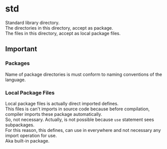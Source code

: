 # std

Standard library directory. <br>
The directories in this directory, accept as package. <br>
The files in this directory, accept as local package files. <br>

## Important

### Packages

Name of package directories is must conform to naming conventions of the language.

### Local Package Files

Local package files is actually direct imported defines. <br>
This files is can't imports in source code because before compilation, compiler imports these package automatically. <br>
So, not necessary. Actually, is not possible because ``use`` statement sees subpackages. <br>
For this reason, this defines, can use in everywhere and not necessary any import operation for use. <br>
Aka built-in package.
